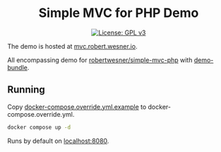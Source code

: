 <h1 align="center">
Simple MVC for PHP Demo
</h1>

<div align="center">

[![License: GPL v3](https://img.shields.io/github/license/RobertWesner/simple-mvc-php-large-demo)](../../raw/main/LICENSE.txt)

</div>

The demo is hosted at [mvc.robert.wesner.io](https://mvc.robert.wesner.io).

All encompassing demo for [robertwesner/simple-mvc-php](https://github.com/RobertWesner/simple-mvc-php) with [demo-bundle](https://github.com/RobertWesner/simple-mvc-php-demo-bundle).

## Running

Copy [docker-compose.override.yml.example](docker-compose.override.yml.example) to docker-compose.override.yml.

```bash
docker compose up -d
```

Runs by default on [localhost:8080](http://localhost:8080).
